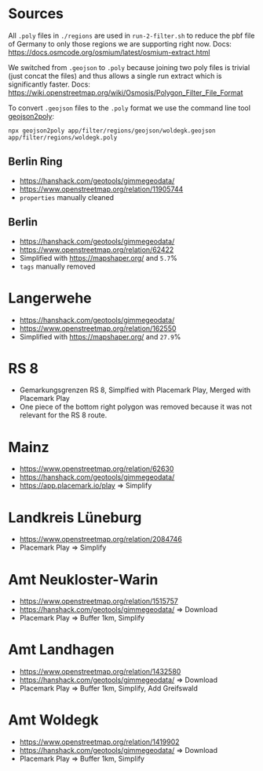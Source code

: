 # Sources

All `.poly` files in `./regions` are used in `run-2-filter.sh` to reduce the pbf file of Germany to only those regions we are supporting right now.
Docs: https://docs.osmcode.org/osmium/latest/osmium-extract.html

We switched from `.geojson` to `.poly` because joining two poly files is trivial (just concat the files) and thus allows a single run extract which is significantly faster.
Docs: https://wiki.openstreetmap.org/wiki/Osmosis/Polygon_Filter_File_Format

To convert `.geojson` files to the `.poly` format we use the command line tool [geojson2poly](https://www.npmjs.com/package/geojson2poly):

```
npx geojson2poly app/filter/regions/geojson/woldegk.geojson app/filter/regions/woldegk.poly
```

## Berlin Ring

- https://hanshack.com/geotools/gimmegeodata/
- https://www.openstreetmap.org/relation/11905744
- `properties` manually cleaned

## Berlin

- https://hanshack.com/geotools/gimmegeodata/
- https://www.openstreetmap.org/relation/62422
- Simplified with https://mapshaper.org/ and `5.7`%
- `tags` manually removed

# Langerwehe

- https://hanshack.com/geotools/gimmegeodata/
- https://www.openstreetmap.org/relation/162550
- Simplified with https://mapshaper.org/ and `27.9`%

# RS 8

- Gemarkungsgrenzen RS 8, Simplfied with Placemark Play, Merged with Placemark Play
- One piece of the bottom right polygon was removed because it was not relevant for the RS 8 route.

# Mainz

- https://www.openstreetmap.org/relation/62630
- https://hanshack.com/geotools/gimmegeodata/
- https://app.placemark.io/play => Simplify

# Landkreis Lüneburg

- https://www.openstreetmap.org/relation/2084746
- Placemark Play => Simplify

# Amt Neukloster-Warin

- https://www.openstreetmap.org/relation/1515757
- https://hanshack.com/geotools/gimmegeodata/ => Download
- Placemark Play => Buffer 1km, Simplify

# Amt Landhagen

- https://www.openstreetmap.org/relation/1432580
- https://hanshack.com/geotools/gimmegeodata/ => Download
- Placemark Play => Buffer 1km, Simplify, Add Greifswald

# Amt Woldegk

- https://www.openstreetmap.org/relation/1419902
- https://hanshack.com/geotools/gimmegeodata/ => Download
- Placemark Play => Buffer 1km, Simplify
